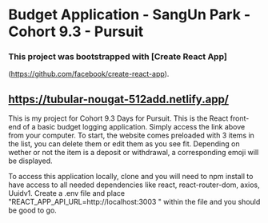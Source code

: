 # Budget Application - SangUn Park - Cohort 9.3 - Pursuit

### This project was bootstrapped with [Create React App]

(https://github.com/facebook/create-react-app).

## https://tubular-nougat-512add.netlify.app/

This is my project for Cohort 9.3 Days for Pursuit. This is the React
front-end of a basic budget logging application. Simply access the link above
from your computer. To start, the website comes preloaded with 3 items in the
list, you can delete them or edit them as you see fit. Depending on wether or
not the item is a deposit or withdrawal, a corresponding emoji will be displayed.

To access this application locally, clone and you will need to npm install to
have access to all needed dependencies like react, react-router-dom, axios, Uuidv1.
Create a .env file and place   "REACT_APP_API_URL=http://localhost:3003 "
within the file and you should be good to go.

